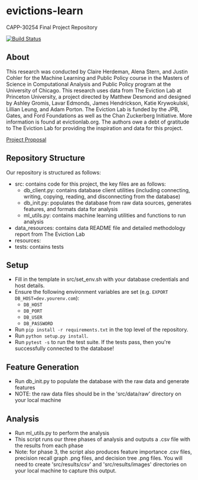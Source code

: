 # evictions-learn
CAPP-30254 Final Project Repository

[![Build Status](https://travis-ci.org/justincohler/evictions-learn.svg?branch=master)](https://travis-ci.org/justincohler/evictions-learn)

## About
This research was conducted by Claire Herdeman, Alena Stern, and Justin Cohler for the Machine Learning and Public Policy course in the Masters of Science in Computational Analysis and Public Policy program at the University of Chicago. This research uses data from The Eviction Lab at Princeton University, a project directed by Matthew Desmond and designed by Ashley Gromis, Lavar Edmonds, James Hendrickson, Katie Krywokulski, Lillian Leung, and Adam Porton. The Eviction Lab is funded by the JPB, Gates, and Ford Foundations as well as the Chan Zuckerberg Initiative. More information is found at evictionlab.org. The authors owe a debt of gratitude to The Eviction Lab for providing the inspiration and data for this project. 

[Project Proposal](https://docs.google.com/document/d/1Vsq1RUL8fU5U8FO2KtszmsdIYEhmlUN5twY_q0k-RvQ/edit?usp=sharing)

## Repository Structure
Our repository is structured as follows:
 * src: contains code for this project, the key files are as follows:
   * db_client.py: contains database client utilities (including connecting, writing, copying, reading, and disconnecting from      the database)
   * db_init.py: populates the database from raw data sources, generates features, and formats data for analysis
   * ml_utils.py: contains machine learning utilities and functions to run analysis
 * data_resources: contains data README file and detailed methodology report from The Eviction Lab
 * resources:
 * tests: contains tests 

## Setup
* Fill in the template in src/set_env.sh with your database credentials and host details.
* Ensure the following environment variables are set (e.g. `EXPORT DB_HOST=dev.yourenv.com`):
  * `DB_HOST`
  * `DB_PORT`
  * `DB_USER`
  * `DB_PASSWORD`
* Run `pip install -r requirements.txt` in the top level of the repository.
* Run `python setup.py install`.
* Run `pytest -s` to run the test suite. If the tests pass, then you're successfully connected to the database!

## Feature Generation
* Run db_init.py to populate the database with the raw data and generate features
* NOTE: the raw data files should be in the 'src/data/raw' directory on your local machine

## Analysis
* Run ml_utils.py to perform the analysis
* This script runs our three phases of analysis and outputs a .csv file with the results from each phase
* Note: for phase 3, the script also produces feature importance .csv files, precision recall graph .png files, and decision     tree .png files. You will need to create 'src/results/csv' and 'src/results/images' directories on your local machine to       capture this output.


